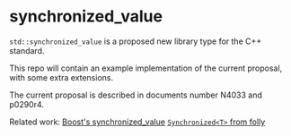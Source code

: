 # synchronized_value

`std::synchronized_value` is a proposed new library type for the C++ standard.

This repo will contain an example implementation of the current proposal, with some extra extensions.

The current proposal is described in documents number N4033 and p0290r4.

Related work:
[Boost's synchronized_value](https://www.boost.org/doc/libs/1_83_0/doc/html/thread/sds.html#thread.sds.synchronized_valuesxxx)
[`Synchronized<T>` from folly](https://github.com/facebook/folly/blob/main/folly/docs/Synchronized.md)